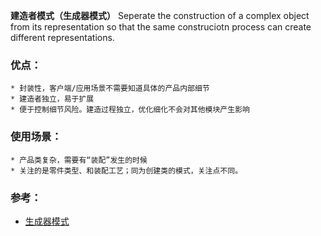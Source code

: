 **建造者模式（生成器模式）** 
Seperate the construction of a complex object from its representation so that the same construciotn process can create different representations.



### 优点：
	* 封装性，客户端/应用场景不需要知道具体的产品内部细节
	* 建造者独立，易于扩展
	* 便于控制细节风险。建造过程独立，优化细化不会对其他模块产生影响


### 使用场景：
	* 产品类复杂，需要有“装配”发生的时候
	* 关注的是零件类型、和装配工艺；同为创建类的模式，关注点不同。

### 参考：
- [生成器模式](https://zh.wikipedia.org/wiki/%E7%94%9F%E6%88%90%E5%99%A8%E6%A8%A1%E5%BC%8F)



